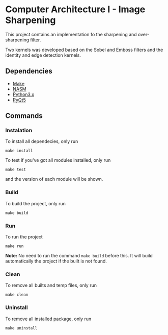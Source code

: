 # Computer Architecture I - Image Sharpening

This project contains an implementation fo the sharpening and over-sharpening filter.

Two kernels was developed based on the Sobel and Emboss filters and the identity and edge
detection kernels.

## Dependencies
* [Make](https://www.gnu.org/software/make/)
* [NASM](https://www.nasm.us/)
* [Python3.x](https://www.python.org/)
* [PyQt5](https://pypi.org/project/PyQt5/)

## Commands
### Instalation
To install all dependecies, only run

```shell
make install
```

To test if you've got all modules installed, only run

```shell
make test
```

and the version of each module will be shown.

### Build
To build the project, only run

```shell
make build
```

### Run
To run the project

```shell
make run
```

**Note:** No need to run the command `make build` before this.
It will build automatically the project if the built is not found.

### Clean
To remove all builts and temp files, only run

```shell
make clean
```

### Uninstall
To remove all installed package, only run

```shell
make uninstall
```
